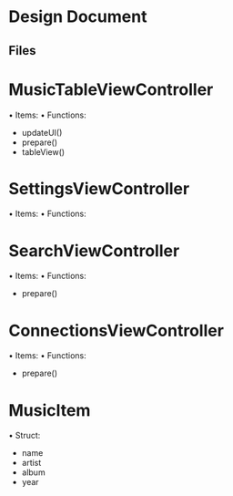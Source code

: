 # Design Document

## Files

# MusicTableViewController
•	Items:
•	Functions:
-	updateUI()
-	prepare()
-	tableView()

# SettingsViewController
•	Items:
•	Functions:

# SearchViewController
•	Items:
•	Functions:
-	prepare()

# ConnectionsViewController
•	Items:
•	Functions:
-	prepare()

# MusicItem
•	Struct:
- name
- artist 
- album
- year

